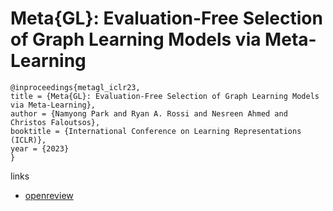 # Meta{GL}: Evaluation-Free Selection of Graph Learning Models via Meta-Learning

```
@inproceedings{metagl_iclr23,
title = {Meta{GL}: Evaluation-Free Selection of Graph Learning Models via Meta-Learning},
author = {Namyong Park and Ryan A. Rossi and Nesreen Ahmed and Christos Faloutsos},
booktitle = {International Conference on Learning Representations (ICLR)},
year = {2023}
}
```

links
- [openreview](https://openreview.net/forum?id=C1ns08q9jZ)
